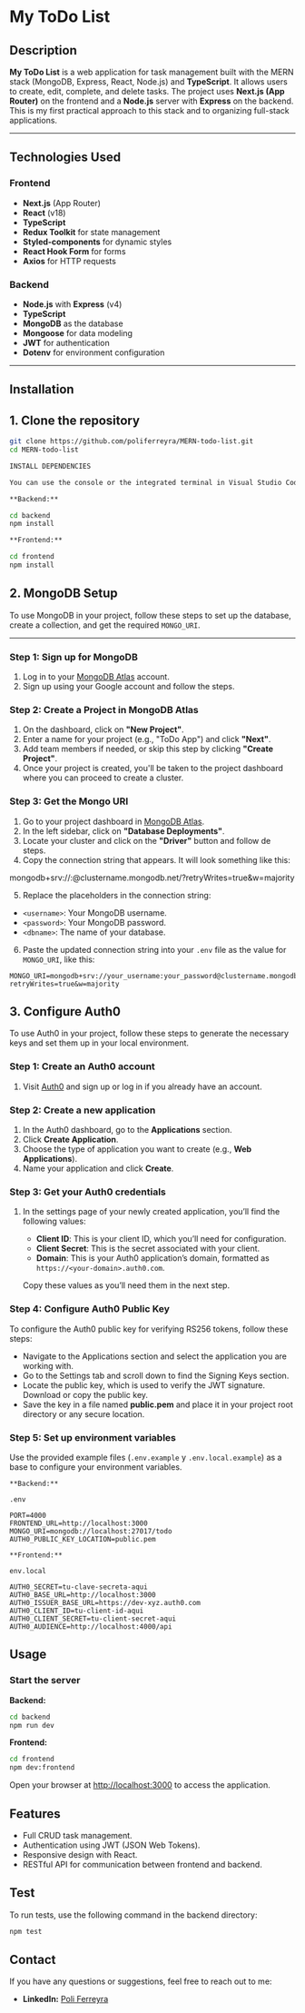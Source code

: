 # My ToDo List

## Description

**My ToDo List** is a web application for task management built with the MERN stack (MongoDB, Express, React, Node.js) and **TypeScript**. It allows users to create, edit, complete, and delete tasks. The project uses **Next.js (App Router)** on the frontend and a **Node.js** server with **Express** on the backend. This is my first practical approach to this stack and to organizing full-stack applications.

---

## Technologies Used

### Frontend

- **Next.js** (App Router)
- **React** (v18)
- **TypeScript**
- **Redux Toolkit** for state management
- **Styled-components** for dynamic styles
- **React Hook Form** for forms
- **Axios** for HTTP requests

### Backend

- **Node.js** with **Express** (v4)
- **TypeScript**
- **MongoDB** as the database
- **Mongoose** for data modeling
- **JWT** for authentication
- **Dotenv** for environment configuration

---

## Installation

## 1. Clone the repository

```bash
git clone https://github.com/poliferreyra/MERN-todo-list.git
cd MERN-todo-list

INSTALL DEPENDENCIES

You can use the console or the integrated terminal in Visual Studio Code (VSC).

**Backend:**

cd backend
npm install

**Frontend:**

cd frontend
npm install
```

## 2. MongoDB Setup

To use MongoDB in your project, follow these steps to set up the database, create a collection, and get the required `MONGO_URI`.

---

### Step 1: Sign up for MongoDB

1. Log in to your [MongoDB Atlas](https://www.mongodb.com/es) account.
2. Sign up using your Google account and follow the steps.

### Step 2: Create a Project in MongoDB Atlas

1. On the dashboard, click on **"New Project"**.
2. Enter a name for your project (e.g., "ToDo App") and click **"Next"**.
3. Add team members if needed, or skip this step by clicking **"Create Project"**.
4. Once your project is created, you'll be taken to the project dashboard where you can proceed to create a cluster.

### Step 3: Get the Mongo URI

1. Go to your project dashboard in [MongoDB Atlas](https://www.mongodb.com/).
2. In the left sidebar, click on **"Database Deployments"**.
3. Locate your cluster and click on the **"Driver"** button and follow de steps.
4. Copy the connection string that appears. It will look something like this:

mongodb+srv://<username>:<password>@clustername.mongodb.net/<dbname>?retryWrites=true&w=majority

5. Replace the placeholders in the connection string:
- `<username>`: Your MongoDB username.
- `<password>`: Your MongoDB password.
- `<dbname>`: The name of your database.

6. Paste the updated connection string into your `.env` file as the value for `MONGO_URI`, like this:

```env
MONGO_URI=mongodb+srv://your_username:your_password@clustername.mongodb.net/your_database?retryWrites=true&w=majority
```

## 3. Configure Auth0

To use Auth0 in your project, follow these steps to generate the necessary keys and set them up in your local environment.

### Step 1: Create an Auth0 account

1. Visit  [Auth0](https://auth0.com/) and sign up or log in if you already have an account.

### Step 2: Create a new application

1. In the Auth0 dashboard, go to the **Applications** section.
2. Click **Create Application**.
3. Choose the type of application you want to create (e.g., **Web Applications**).
4. Name your application and click **Create**.

### Step 3: Get your Auth0 credentials

1. In the settings page of your newly created application, you’ll find the following values:
   - **Client ID**: This is your client ID, which you’ll need for configuration.
   - **Client Secret**: This is the secret associated with your client.
   - **Domain**: This is your Auth0 application’s domain, formatted as `https://<your-domain>.auth0.com`.
   
   Copy these values as you’ll need them in the next step.

### Step 4: Configure Auth0 Public Key

To configure the Auth0 public key for verifying RS256 tokens, follow these steps:

- Navigate to the Applications section and select the application you are working with.
- Go to the Settings tab and scroll down to find the Signing Keys section.
- Locate the public key, which is used to verify the JWT signature. Download or copy the public key.
- Save the key in a file named **public.pem** and place it in your project root directory or any secure location.

### Step 5: Set up environment variables

Use the provided example files (`.env.example` y `.env.local.example`) as a base to configure your environment variables.

```
**Backend:**

.env

PORT=4000
FRONTEND_URL=http://localhost:3000
MONGO_URI=mongodb://localhost:27017/todo
AUTH0_PUBLIC_KEY_LOCATION=public.pem

**Frontend:**

env.local

AUTH0_SECRET=tu-clave-secreta-aqui
AUTH0_BASE_URL=http://localhost:3000
AUTH0_ISSUER_BASE_URL=https://dev-xyz.auth0.com
AUTH0_CLIENT_ID=tu-client-id-aqui
AUTH0_CLIENT_SECRET=tu-client-secret-aqui
AUTH0_AUDIENCE=http://localhost:4000/api
```

## Usage

### Start the server

**Backend:**

```bash
cd backend
npm run dev
```

**Frontend:**

```bash
cd frontend
npm dev:frontend
```

Open your browser at  [http://localhost:3000](http://localhost:3000) to access the application.

## Features

- Full CRUD task management.
- Authentication using JWT (JSON Web Tokens).
- Responsive design with React.
- RESTful API for communication between frontend and backend.

## Test

To run tests, use the following command in the backend directory:

```bash
npm test
```

## Contact

If you have any questions or suggestions, feel free to reach out to me:

- **LinkedIn:** [Poli Ferreyra](https://linkedin.com/in/poliferreyra)

